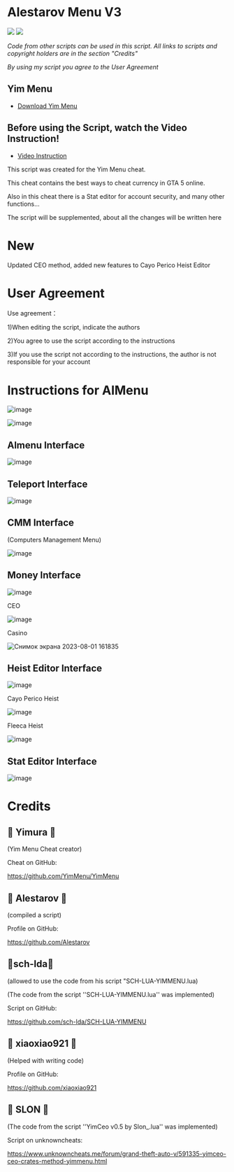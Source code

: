 # Alestarov Menu V3
![](https://img.shields.io/badge/dynamic/json?color=ffab00&label=Online%20Version&query=%24.game.online&url=https%3A%2F%2Fraw.githubusercontent.com%2FYimMenu%2FYimMenu%2Fmaster%2Fmetadata.json&style=flat-square&labelColor=000000) ![](https://img.shields.io/badge/dynamic/json?color=ffab00&label=Game%20Build&query=%24.game.build&url=https%3A%2F%2Fraw.githubusercontent.com%2FYimMenu%2FYimMenu%2Fmaster%2Fmetadata.json&style=flat-square&labelColor=000000)

 *Code from other scripts can be used in this script. All links to scripts and copyright holders are in the section "Credits"*

 *By using my script you agree to the User Agreement*

## Yim Menu

* [Download Yim Menu](https://github.com/YimMenu/YimMenu)

## Before using the Script, watch the Video Instruction!
* [Video Instruction](https://youtu.be/uTL90ga7-DA?si=s14BaDyJc4Lrss4A)

This script was created for the Yim Menu cheat.

This cheat contains the best ways to cheat currency in GTA 5 online.

Also in this cheat there is a Stat editor for account security, and many other functions...

The script will be supplemented, about all the changes will be written here

# New
Updated CEO method, added new features to Cayo Perico Heist Editor






# User Agreement

Use agreement：

1)When editing the script, indicate the authors

2)You agree to use the script according to the instructions

3)If you use the script not according to the instructions, the author is not responsible for your account

# Instructions for AlMenu
![image](https://github.com/Alestarov/YimMenu-lua-script-Alestarov_Menu/assets/108485130/3fe3db2c-592b-4fbb-9209-e9d141ee134f)


![image](https://github.com/Alestarov/Almenu/assets/108485130/3cc25428-a7fe-4abf-aba4-31f8b99aa067)



## Almenu Interface

![image](https://github.com/Alestarov/Almenu/assets/108485130/31e2df49-f300-4a9a-ac3f-98a3e7f14d24)


## Teleport Interface

![image](https://github.com/Alestarov/YimMenu-lua-script-Alestarov_Menu/assets/108485130/114df4b5-3b18-4d79-900a-8fbe1e93fcca)


## CMM Interface

(Computers Management Menu)

![image](https://github.com/Alestarov/Almenu/assets/108485130/5854e37c-9488-4ddb-b616-ec01797a2a56)


## Money Interface

![image](https://github.com/Alestarov/YimMenu-lua-script-Alestarov_Menu/assets/108485130/1a1b47ea-1b65-4212-9b26-a1725a777f56)

 CEO
 
![image](https://github.com/Alestarov/Almenu/assets/108485130/b2cbbcf1-ef20-485d-9e61-1c617b9117bc)



 Casino
 
![Снимок экрана 2023-08-01 161835](https://github.com/YimMenu-Lua/Alestarov-Menu/assets/108485130/c5ab6734-ba05-4349-adc4-37deb316c39d)




## Heist Editor Interface

![image](https://github.com/YimMenu-Lua/Alestarov-Menu/assets/108485130/4582fd79-ba48-454f-a7c1-c637d1ff3c7b)


Cayo Perico Heist

![image](https://github.com/Alestarov/Almenu/assets/108485130/80abd0e6-6fc5-4ec5-a945-4488069e5fdd)


Fleeca Heist

![image](https://github.com/Alestarov/YimMenu-lua-script-Alestarov_Menu/assets/108485130/8ee878c3-267a-42ff-b96b-49cf032b7cb9)

## Stat Editor Interface

![image](https://github.com/Alestarov/YimMenu-lua-script-Alestarov_Menu/assets/108485130/79db794f-6938-4c8c-a0ed-98cb3bcda413)






# Credits

## 👑 Yimura 👑
(Yim Menu Cheat creator)

Cheat on GitHub:

https://github.com/YimMenu/YimMenu
## 👑 Alestarov 👑
(compiled a script)

Profile on GitHub:

https://github.com/Alestarov
## 👑sch-lda👑
(allowed to use the code from his script "SCH-LUA-YIMMENU.lua)

(The code from the script ''SCH-LUA-YIMMENU.lua'' was implemented)

Script on GitHub:

https://github.com/sch-lda/SCH-LUA-YIMMENU
## 👑 xiaoxiao921 👑
(Helped with writing code)

Profile on GitHub:

https://github.com/xiaoxiao921
## 👑 SLON 👑
(The code from the script ''YimCeo v0.5 by Slon_.lua'' was implemented)

Script on unknowncheats:

https://www.unknowncheats.me/forum/grand-theft-auto-v/591335-yimceo-ceo-crates-method-yimmenu.html



